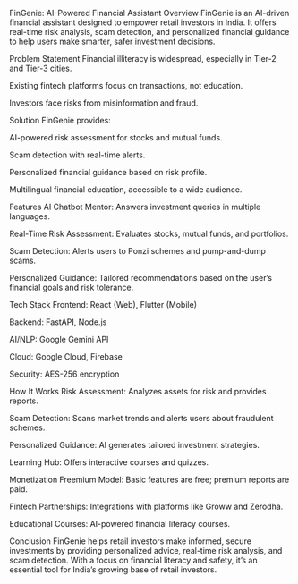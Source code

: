FinGenie: AI-Powered Financial Assistant
Overview
FinGenie is an AI-driven financial assistant designed to empower retail investors in India. It offers real-time risk analysis, scam detection, and personalized financial guidance to help users make smarter, safer investment decisions.

Problem Statement
Financial illiteracy is widespread, especially in Tier-2 and Tier-3 cities.

Existing fintech platforms focus on transactions, not education.

Investors face risks from misinformation and fraud.

Solution
FinGenie provides:

AI-powered risk assessment for stocks and mutual funds.

Scam detection with real-time alerts.

Personalized financial guidance based on risk profile.

Multilingual financial education, accessible to a wide audience.

Features
AI Chatbot Mentor: Answers investment queries in multiple languages.

Real-Time Risk Assessment: Evaluates stocks, mutual funds, and portfolios.

Scam Detection: Alerts users to Ponzi schemes and pump-and-dump scams.

Personalized Guidance: Tailored recommendations based on the user’s financial goals and risk tolerance.

Tech Stack
Frontend: React (Web), Flutter (Mobile)

Backend: FastAPI, Node.js

AI/NLP: Google Gemini API

Cloud: Google Cloud, Firebase

Security: AES-256 encryption

How It Works
Risk Assessment: Analyzes assets for risk and provides reports.

Scam Detection: Scans market trends and alerts users about fraudulent schemes.

Personalized Guidance: AI generates tailored investment strategies.

Learning Hub: Offers interactive courses and quizzes.

Monetization
Freemium Model: Basic features are free; premium reports are paid.

Fintech Partnerships: Integrations with platforms like Groww and Zerodha.

Educational Courses: AI-powered financial literacy courses.

Conclusion
FinGenie helps retail investors make informed, secure investments by providing personalized advice, real-time risk analysis, and scam detection. With a focus on financial literacy and safety, it’s an essential tool for India’s growing base of retail investors.
